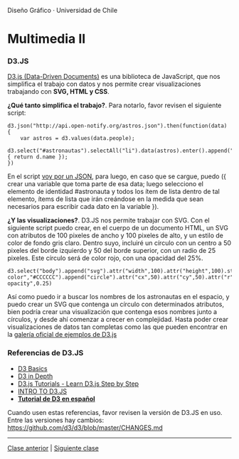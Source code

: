 Diseño Gráfico · Universidad de Chile

# Multimedia II

### D3.JS

[D3.js (Data-Driven Documents)](https://d3js.org/) es una biblioteca de JavaScript, que nos simplifica el trabajo con datos y nos permite crear visualizaciones trabajando con **SVG, HTML y CSS**.

**¿Qué tanto simplifica el trabajo?**. Para notarlo, favor revisen el siguiente script:

```
d3.json("http://api.open-notify.org/astros.json").then(function(data) {
	var astros = d3.values(data.people);
	d3.select("#astronautas").selectAll("li").data(astros).enter().append("li").text(function(d) { return d.name });
})
```

En el script [voy por un JSON](https://github.com/d3/d3-fetch), para luego, en caso que se cargue, puedo ({
crear una variable que toma parte de esa data; 
luego selecciono el elemento de identidad #astronauta y todos los ítem de lista dentro de tal elemento, ítems de lista que irán creándose en la medida que sean necesarios para escribir cada dato en la variable
}).

**¿Y las visualizaciones?**. D3.JS nos permite trabajar con SVG. Con el siguiente script puedo crear, en el cuerpo de un documento HTML, un SVG con atributos de 100 pixeles de ancho y 100 pixeles de alto, y un estilo de color de fondo gris claro. Dentro suyo, incluiré un círculo con un centro a 50 pixeles del borde izquierdo y 50 del borde superior, con un radio de 25 pixeles. Este círculo será de color rojo, con una opacidad del 25%.

```
d3.select("body").append("svg").attr("width",100).attr("height",100).style("background-color","#CCCCCC").append("circle").attr("cx",50).attr("cy",50).attr("r","25").attr("fill","#FF0000").attr("fill-opacity",0.25)
```
Así como puedo ir a buscar los nombres de los astronautas en el espacio, y puedo crear un SVG que contenga un círculo con determinados atributos, bien podría crear una visualización que contenga esos nombres junto a círculos, y desde ahí comenzar a crecer en complejidad. Hasta poder crear visualizaciones de datos tan completas como las que pueden encontrar en la [galería oficial de ejemplos de D3.js](https://github.com/d3/d3/wiki/Gallery)

### Referencias de D3.JS

- [D3 Basics](https://website.education.wisc.edu/~swu28/d3t/concept.html)
- [D3 in Depth](http://d3indepth.com/)
- [D3.js Tutorials - Learn D3.js Step by Step](http://www.tutorialsteacher.com/d3js/)
- [INTRO TO D3.JS](https://square.github.io/intro-to-d3/)
- [**Tutorial de D3 en español**](http://gcoch.github.io/D3-tutorial/)

Cuando usen estas referencias, favor revisen la versión de D3.JS en uso. Entre las versiones hay cambios: https://github.com/d3/d3/blob/master/CHANGES.md 

- - - - - - - - - 

[Clase anterior](https://github.com/profesorfaco/multimedia2_5) | [Siguiente clase](https://github.com/profesorfaco/multimedia2_7)
